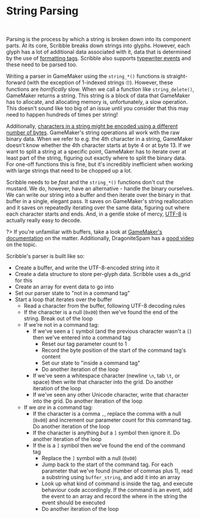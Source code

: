 # String Parsing

&nbsp;

Parsing is the process by which a string is broken down into its component parts. At its core, Scribble breaks down strings into glyphs. However, each glyph has a lot of additional data associated with it, data that is determined by the use of [formatting tags](text-formatting). Scribble also supports [typewriter events](hdiw-typewriter-and-events) and these need to be parsed too.

Writing a parser in GameMaker using the `string_*()` functions is straight-forward (with the exception of 1-indexed strings 🙄). However, these functions are _horrifically_ slow. When we call a function like `string_delete()`, GameMaker returns a string. This string is a block of data that GameMaker has to allocate, and allocating memory is, unfortunately, a slow operation. This doesn't sound like too big of an issue until you consider that this may need to happen hundreds of times per string!

Additionally, [characters in a string might be encoded using a different number of bytes](hdiw-what-even-is-a-string-anyway). GameMaker's string operations all work with the raw binary data. When we refer to e.g. the 4th character in a string, GameMaker doesn't know whether the 4th character starts at byte 4 or at byte 13. If we want to split a string at a specific point, GameMaker has to iterate over at least part of the string, figuring out exactly where to split the binary data. For one-off functions this is fine, but it's incredibly inefficient when working with large strings that need to be chopped up a lot.

Scribble needs to be _fast_ and the `string_*()` functions don't cut the mustard. We do, however, have an alternative - handle the binary ourselves. We can write our string into a buffer and then iterate over the binary in that buffer in a single, elegant pass. It saves on GameMaker's string reallocation and it saves on repeatedly iterating over the same data, figuring out where each character starts and ends. And, in a gentle stoke of mercy, [UTF-8](hdiw-what-even-is-a-string-anyway) is actually really easy to decode.

?> If you're unfamiliar with buffers, take a look at [GameMaker's documentation](https://manual.yoyogames.com/GameMaker_Language/GML_Reference/Buffers/Buffers.htm) on the matter. Additionally, DragoniteSpam has a [good video](https://www.youtube.com/watch?v=xfUcVqEtYz4) on the topic.

Scribble's parser is built like so:

- Create a buffer, and write the UTF-8-encoded string into it
- Create a data structure to store per-glyph data. Scribble uses a ds_grid for this
- Create an array for event data to go into
- Set our parser state to "not in a command tag"
- Start a loop that iterates over the buffer
  - Read a character from the buffer, following UTF-8 decoding rules
  - If the character is a null (`0x00`) then we've found the end of the string. Break out of the loop
  - If we're not in a command tag:
    - If we've seen a `[` symbol (and the previous character wasn't a `[`) then we've entered into a command tag
	  - Reset our tag parameter count to 1
	  - Record the byte position of the start of the command tag's content
	  - Set our state to "inside a command tag"
	  - Do another iteration of the loop
	- If we've seen a whitespace character (newline `\n`, tab `\t`, or space) then write that character into the grid. Do another iteration of the loop
	- If we've seen any other Unicode character, write that character into the grid. Do another iteration of the loop
  - If we _are_ in a command tag:
    - If the character is a comma `,`, replace the comma with a null (`0x00`) and increment our parameter count for this command tag. Do another iteration of the loop
	- If the character is anything _but_ a `]` symbol then ignore it. Do another iteration of the loop
	- If the is a `]` symbol then we've found the end of the command tag
	  - Replace the `]` symbol with a null (`0x00`)
	  - Jump back to the start of the command tag. For each parameter that we've found (number of commas plus 1), read a substring using `buffer_string`, and add it into an array
	  - Look up what kind of command is inside the tag, and execute behaviour code accordingly. If the command is an event, add the event to an array and record the where in the string the event should be executed
	  - Do another iteration of the loop

